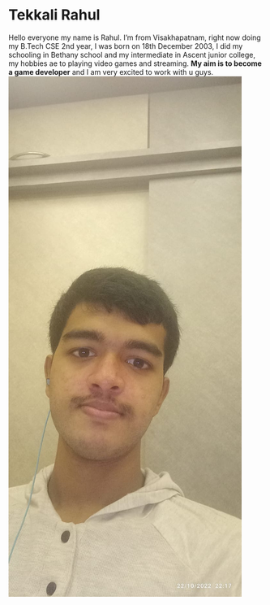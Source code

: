 # Tekkali Rahul  
Hello everyone my name is Rahul. I’m from Visakhapatnam, right now doing my B.Tech CSE 2nd year, I was born on 18th December 2003, I did my schooling in Bethany school and my intermediate in Ascent junior college, my hobbies ae to playing video games and streaming. **My aim is to become a game developer** and I am very excited to work with u guys.  
![pro gamer](photo.jpg)
